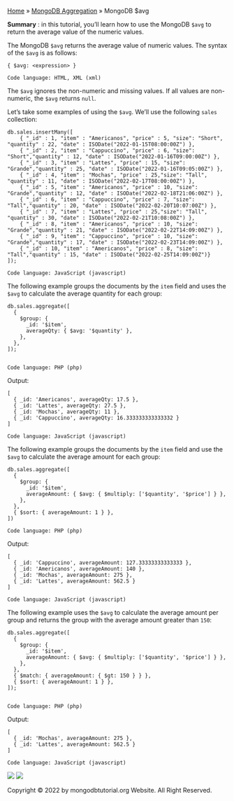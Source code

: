 

[Home](https://www.mongodbtutorial.org/) » [MongoDB
Aggregation](https://www.mongodbtutorial.org/mongodb-aggregation/) » MongoDB
$avg



 **Summary** : in this tutorial, you’ll learn how to use the MongoDB `$avg` to
return the average value of the numeric values.



The MongoDB `$avg` returns the average value of numeric values. The syntax of
the `$avg` is as follows:


    
    
    { $avg: <expression> }
    
    Code language: HTML, XML (xml)



The `$avg` ignores the non-numeric and missing values. If all values are non-
numeric, the `$avg` returns `null`.



Let’s take some examples of using the `$avg`. We’ll use the following `sales`
collection:


    
    
    db.sales.insertMany([
    	{ "_id" : 1, "item" : "Americanos", "price" : 5, "size": "Short", "quantity" : 22, "date" : ISODate("2022-01-15T08:00:00Z") },
    	{ "_id" : 2, "item" : "Cappuccino", "price" : 6, "size": "Short","quantity" : 12, "date" : ISODate("2022-01-16T09:00:00Z") },
    	{ "_id" : 3, "item" : "Lattes", "price" : 15, "size": "Grande","quantity" : 25, "date" : ISODate("2022-01-16T09:05:00Z") },
    	{ "_id" : 4, "item" : "Mochas", "price" : 25,"size": "Tall", "quantity" : 11, "date" : ISODate("2022-02-17T08:00:00Z") },
    	{ "_id" : 5, "item" : "Americanos", "price" : 10, "size": "Grande","quantity" : 12, "date" : ISODate("2022-02-18T21:06:00Z") },
    	{ "_id" : 6, "item" : "Cappuccino", "price" : 7, "size": "Tall","quantity" : 20, "date" : ISODate("2022-02-20T10:07:00Z") },
    	{ "_id" : 7, "item" : "Lattes", "price" : 25,"size": "Tall", "quantity" : 30, "date" : ISODate("2022-02-21T10:08:00Z") },
    	{ "_id" : 8, "item" : "Americanos", "price" : 10, "size": "Grande","quantity" : 21, "date" : ISODate("2022-02-22T14:09:00Z") },
    	{ "_id" : 9, "item" : "Cappuccino", "price" : 10, "size": "Grande","quantity" : 17, "date" : ISODate("2022-02-23T14:09:00Z") },
    	{ "_id" : 10, "item" : "Americanos", "price" : 8, "size": "Tall","quantity" : 15, "date" : ISODate("2022-02-25T14:09:00Z")}
    ]);
    
    Code language: JavaScript (javascript)



The following example groups the documents by the `item` field and uses the
`$avg` to calculate the average quantity for each group:


    
    
    db.sales.aggregate([
      {
        $group: {
          _id: '$item',
          averageQty: { $avg: '$quantity' },
        },
      },
    ]);
    
    
    Code language: PHP (php)



Output:


    
    
    [
      { _id: 'Americanos', averageQty: 17.5 },
      { _id: 'Lattes', averageQty: 27.5 },
      { _id: 'Mochas', averageQty: 11 },
      { _id: 'Cappuccino', averageQty: 16.333333333333332 }
    ]
    
    Code language: JavaScript (javascript)



The following example groups the documents by the `item` field and use the
`$avg` to calculate the average amount for each group:


    
    
    db.sales.aggregate([
      {
        $group: {
          _id: '$item',
          averageAmount: { $avg: { $multiply: ['$quantity', '$price'] } },
        },
      },
      { $sort: { averageAmount: 1 } },
    ])
    
    Code language: PHP (php)



Output:


    
    
    [
      { _id: 'Cappuccino', averageAmount: 127.33333333333333 },
      { _id: 'Americanos', averageAmount: 140 },
      { _id: 'Mochas', averageAmount: 275 },
      { _id: 'Lattes', averageAmount: 562.5 }
    ]
    
    Code language: JavaScript (javascript)



The following example uses the `$avg` to calculate the average amount per
group and returns the group with the average amount greater than `150`:


    
    
    db.sales.aggregate([
      {
        $group: {
          _id: '$item',
          averageAmount: { $avg: { $multiply: ['$quantity', '$price'] } },
        },
      },
      { $match: { averageAmount: { $gt: 150 } } },
      { $sort: { averageAmount: 1 } },
    ]);
    
    
    Code language: PHP (php)



Output:


    
    
    [
      { _id: 'Mochas', averageAmount: 275 },
      { _id: 'Lattes', averageAmount: 562.5 }
    ]
    
    Code language: JavaScript (javascript)

![](https://www.mongodbtutorial.org/wp-content/themes/evolution/img/left.svg)
![](https://www.mongodbtutorial.org/wp-content/themes/evolution/img/right.svg)


Copyright © 2022 by mongodbtutorial.org Website. All Right Reserved.

